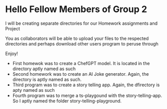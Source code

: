 # Hello Fellow Members of Group 2

I will be creating separate directories for our Homework assignments and Project

You as collaborators will be able to upload your files to the respected directories and perhaps download other users program to peruse through

Enjoy!

- First homewok was to create a ChefGPT model. It is located in the directory aptly named as such
- Second homework was to create an AI Joke generator. Again, the directory is aptly named as such.
- Third program was to create a story telling app. Again, the dfirectory is apty named as such
- Fourth program was to merge a ts-playgound with the story-telling-app. So I aptly named the folder story-telling-playground.
